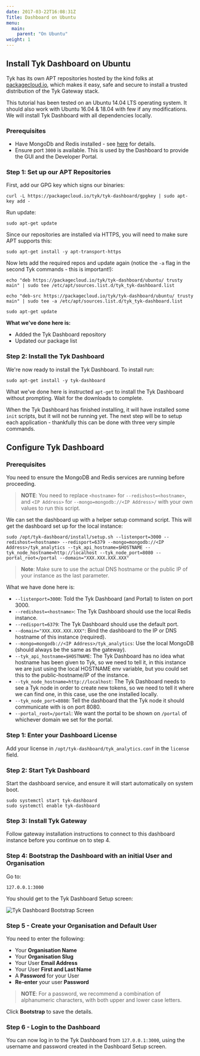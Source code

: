 ```yaml
---
date: 2017-03-22T16:08:31Z
Title: Dashboard on Ubuntu
menu:
  main:
    parent: "On Ubuntu"
weight: 1 
---
```


## <a name="install-tyk-dashboard-ubuntu"></a>Install Tyk Dashboard on Ubuntu

Tyk has its own APT repositories hosted by the kind folks at [packagecloud.io][1], which makes it easy, safe and secure to install a trusted distribution of the Tyk Gateway stack.

This tutorial has been tested on an Ubuntu 14.04 LTS operating system. It should also work with Ubuntu 16.04 & 18.04 with few if any modifications. We will install Tyk Dashboard with all dependencies locally.

### Prerequisites

*   Have MongoDb and Redis installed - see [here][2] for details.
*   Ensure port `3000` is available. This is used by the Dashboard to provide the GUI and the Developer Portal. 

### Step 1: Set up our APT Repositories

First, add our GPG key which signs our binaries:
```{.copyWrapper}
curl -L https://packagecloud.io/tyk/tyk-dashboard/gpgkey | sudo apt-key add -
```

Run update:
```{.copyWrapper}
sudo apt-get update
```

Since our repositories are installed via HTTPS, you will need to make sure APT supports this:
```{.copyWrapper}
sudo apt-get install -y apt-transport-https 
```

Now lets add the required repos and update again (notice the `-a` flag in the second Tyk commands - this is important!):
```{.copyWrapper}
echo "deb https://packagecloud.io/tyk/tyk-dashboard/ubuntu/ trusty main" | sudo tee /etc/apt/sources.list.d/tyk_tyk-dashboard.list

echo "deb-src https://packagecloud.io/tyk/tyk-dashboard/ubuntu/ trusty main" | sudo tee -a /etc/apt/sources.list.d/tyk_tyk-dashboard.list

sudo apt-get update
```

**What we've done here is:**

*   Added the Tyk Dashboard repository
*   Updated our package list

### Step 2: Install the Tyk Dashboard

We're now ready to install the Tyk Dashboard. To install run:

```{.copyWrapper}
sudo apt-get install -y tyk-dashboard
```

What we've done here is instructed `apt-get` to install the Tyk Dashboard without prompting. Wait for the downloads to complete.

When the Tyk Dashboard has finished installing, it will have installed some `init` scripts, but it will not be running yet. The next step will be to setup each application - thankfully this can be done with three very simple commands.

## <a name="configure-tyk-dashboard"></a> Configure Tyk Dashboard

### Prerequisites

You need to ensure the MongoDB and Redis services are running before proceeding.

> **NOTE**: You need to replace `<hostname>` for `--redishost=<hostname>`, and `<IP Address>` for `--mongo=mongodb://<IP Address>/` with your own values to run this script.

We can set the dashboard up with a helper setup command script. This will get the dashboard set up for the local instance:
```{.copyWrapper}
sudo /opt/tyk-dashboard/install/setup.sh --listenport=3000 --redishost=<hostname> --redisport=6379 --mongo=mongodb://<IP Address>/tyk_analytics --tyk_api_hostname=$HOSTNAME --tyk_node_hostname=http://localhost --tyk_node_port=8080 --portal_root=/portal --domain="XXX.XXX.XXX.XXX"
```

> **Note**: Make sure to use the actual DNS hostname or the public IP of your instance as the last parameter.

What we have done here is:

*   `--listenport=3000`: Told the Tyk Dashboard (and Portal) to listen on port 3000.
*   `--redishost=<hostname>`: The Tyk Dashboard should use the local Redis instance.
*   `--redisport=6379`: The Tyk Dashboard should use the default port.
*   `--domain="XXX.XXX.XXX.XXX"`: Bind the dashboard to the IP or DNS hostname of this instance (required).
*   `--mongo=mongodb://<IP Address>/tyk_analytics`: Use the local MongoDB (should always be the same as the gateway).
*   `--tyk_api_hostname=$HOSTNAME`: The Tyk Dashboard has no idea what hostname has been given to Tyk, so we need to tell it, in this instance we are just using the local HOSTNAME env variable, but you could set this to the public-hostname/IP of the instance.
*   `--tyk_node_hostname=http://localhost`: The Tyk Dashboard needs to see a Tyk node in order to create new tokens, so we need to tell it where we can find one, in this case, use the one installed locally.
*   `--tyk_node_port=8080`: Tell the dashboard that the Tyk node it should communicate with is on port 8080.
*   `--portal_root=/portal`: We want the portal to be shown on `/portal` of whichever domain we set for the portal.

### Step 1: Enter your Dashboard License

Add your license in `/opt/tyk-dashboard/tyk_analytics.conf` in the `license` field.

### Step 2: Start Tyk Dashboard

Start the dashboard service, and ensure it will start automatically on system boot.

```{.copyWrapper}
sudo systemctl start tyk-dashboard
sudo systemctl enable tyk-dashboard
```

### Step 3: Install Tyk Gateway

Follow gateway installation instructions to connect to this dashboard instance before you continue on to step 4.

### Step 4: Bootstrap the Dashboard with an initial User and Organisation

Go to:

```{copy.Wrapper}
127.0.0.1:3000
```

You should get to the Tyk Dashboard Setup screen:

![Tyk Dashboard Bootstrap Screen][3]

### Step 5 - Create your Organisation and Default User

You need to enter the following:

* Your **Organisation Name**
* Your **Organisation Slug**
* Your User **Email Address**
* Your User **First and Last Name**
* A **Password** for your User
* **Re-enter** your user **Password**

> **NOTE**: For a password, we recommend a combination of alphanumeric characters, with both upper and lower case letters.

Click **Bootstrap** to save the details.

### Step 6 - Login to the Dashboard

You can now log in to the Tyk Dashboard from `127.0.0.1:3000`, using the username and password created in the Dashboard Setup screen.



[1]: https://packagecloud.io/tyk
[2]: /docs/get-started/with-tyk-on-premise/installation/on-ubuntu/#prerequisites
[3]: /docs/img/dashboard/system-management/bootstrap_screen.png


